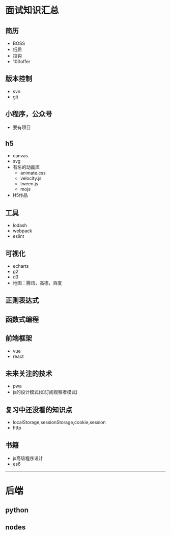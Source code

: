 # 面试知识汇总
## 简历
* BOSS
* 纸质
* 拉钩
* 100offer
## 版本控制
* svn
* git
## 小程序，公众号
* 要有项目
## h5
* canvas
* svg
* 有名的动画库
    * animate.css
    * velocity.js
    * tween.js
    * mojs
* H5作品
## 工具
* lodash
* webpack
* eslint
## 可视化
* echarts
* g2
* d3
* 地图：腾讯，高德，百度
## 正则表达式
## 函数式编程
## 前端框架
* vue
* react
## 未来关注的技术
* pwa
* js的设计模式(如订阅观察者模式)
## 复习中还没看的知识点
* localStorage,sessionStorage,cookie,session
* http
## 书籍
* js高级程序设计
* es6
***
# 后端
## python
## nodes
